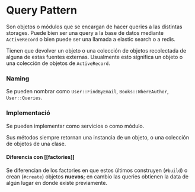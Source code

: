 # Query Pattern
Son objetos o módulos que se encargan de hacer queries a las distintas storages. Puede bien ser una query a la base de datos mediante `ActiveRecord` o bien puede ser una llamada a elastic search o a redis.

Tienen que devolver un objeto o una colección de objetos recolectada de alguna de estas fuentes externas. Usualmente esto significa un objeto o una colección de objetos de `ActiveRecord`.

### Naming
Se pueden nombrar como `User::FindByEmail`, `Books::WhereAuthor`, `User::Queries`.

### Implementació
Se pueden implementar como servicios o como módulo.

Sus métodos siempre retornan una instancia de un objeto, o una colección de objetos de una clase.

#### Diferencia con [[factories]]
Se diferencian de los factories en que estos últimos construyen (`#build`) o crean (`#create`) objetos **nuevos**; en cambio las queries obtienen la data de algún lugar en donde existe previamente.